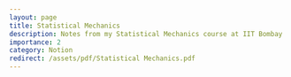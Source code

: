 ```yaml
---
layout: page
title: Statistical Mechanics
description: Notes from my Statistical Mechanics course at IIT Bombay
importance: 2
category: Notion
redirect: /assets/pdf/Statistical Mechanics.pdf
---
```


<!--<embed src="../assets/pdf/Statistical Mechanics.pdf" width="100%" height="1200px" type="application/pdf">-->

